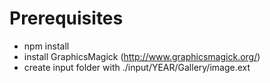 # Prerequisites
- npm install
- install GraphicsMagick (http://www.graphicsmagick.org/)
- create input folder with ./input/YEAR/Gallery/image.ext
